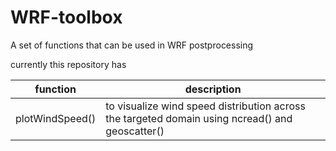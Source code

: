 # WRF-toolbox
A set of functions that can be used in WRF postprocessing

currently this repository has 

|function|description|
|---|---|
|plotWindSpeed()| to visualize wind speed distribution across the targeted domain using ncread() and geoscatter()|
